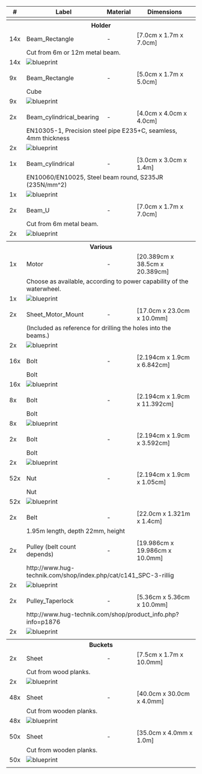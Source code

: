 <table><thead><tr><th>  #  	</th><th>Label                                              	</th><th>Material              	</th><th>Dimensions</th></tr>
</thead><tbody><tr><td colspan="4"></td></tr>
<tr><th colspan="4">Holder</th></tr>
<tr><td> 14x </td><td>	Beam_Rectangle                                     	</td><td>-      	</td><td>[7.0cm x 1.7m x 7.0cm]</td></tr>
<tr><td>     	</td><td colspan="3">Cut from 6m or 12m metal beam.</td></tr>
<tr><td> 14x 	</td><td colspan="3"><img src="./Bill_of_Materials.md__entry_Beam_Rectangle___scratched_metal___7.0cm_x_1.7m_x_7.0cm_____volume_0.004__blueprint.jpg" title="Volume: 0.004" alt="blueprint"/></td></tr>
<tr><td colspan="4"></td></tr>
<tr><td>  9x </td><td>	Beam_Rectangle                                     	</td><td>-               	</td><td>[5.0cm x 1.7m x 5.0cm]</td></tr>
<tr><td>     	</td><td colspan="3">Cube</td></tr>
<tr><td>  9x 	</td><td colspan="3"><img src="./Bill_of_Materials.md__entry_Beam_Rectangle___rubber___5.0cm_x_1.7m_x_5.0cm_____volume_0.002__blueprint.jpg" title="Volume: 0.002" alt="blueprint"/></td></tr>
<tr><td colspan="4"></td></tr>
<tr><td>  2x </td><td>	Beam_cylindrical_bearing                           	</td><td>-                 	</td><td>[4.0cm x 4.0cm x 4.0cm]</td></tr>
<tr><td>     	</td><td colspan="3">EN10305-1, Precision steel pipe E235+C, seamless, 4mm thickness</td></tr>
<tr><td>  2x 	</td><td colspan="3"><img src="./Bill_of_Materials.md__entry_Beam_cylindrical_bearing___gold___4.0cm_x_4.0cm_x_4.0cm_____volume_0.0__blueprint.jpg" title="Volume: 0.0" alt="blueprint"/></td></tr>
<tr><td colspan="4"></td></tr>
<tr><td>  1x </td><td>	Beam_cylindrical                                   	</td><td>-                  	</td><td>[3.0cm x 3.0cm x 1.4m]</td></tr>
<tr><td>     	</td><td colspan="3">EN10060/EN10025, Steel beam round, S235JR (235N/mm^2)</td></tr>
<tr><td>  1x 	</td><td colspan="3"><img src="./Bill_of_Materials.md__entry_Beam_cylindrical___ice___3.0cm_x_3.0cm_x_1.4m_____volume_0.0__blueprint.jpg" title="Volume: 0.0" alt="blueprint"/></td></tr>
<tr><td colspan="4"></td></tr>
<tr><td>  2x </td><td>	Beam_U                                             	</td><td>-               	</td><td>[7.0cm x 1.7m x 7.0cm]</td></tr>
<tr><td>     	</td><td colspan="3">Cut from 6m metal beam.</td></tr>
<tr><td>  2x 	</td><td colspan="3"><img src="./Bill_of_Materials.md__entry_Beam_U___silver___7.0cm_x_1.7m_x_7.0cm_____volume_0.002__blueprint.jpg" title="Volume: 0.002" alt="blueprint"/></td></tr>
<tr><td colspan="4"></td></tr>

<tr><th colspan="4">Various</th></tr>
<tr><td>  1x </td><td>	Motor                                              	</td><td>-                 	</td><td>[20.389cm x 38.5cm x 20.389cm]</td></tr>
<tr><td>     	</td><td colspan="3">Choose as available, according to power capability of the waterwheel.</td></tr>
<tr><td>  1x 	</td><td colspan="3"><img src="./Bill_of_Materials.md__entry_Motor___gold___20.389cm_x_38.5cm_x_20.389cm_____volume_0.005__blueprint.jpg" title="Volume: 0.005" alt="blueprint"/></td></tr>
<tr><td colspan="4"></td></tr>
<tr><td>  2x </td><td>	Sheet_Motor_Mount                                  	</td><td>-	</td><td>[17.0cm x 23.0cm x 10.0mm]</td></tr>
<tr><td>     	</td><td colspan="3">(Included as reference for drilling the holes into the beams.)</td></tr>
<tr><td>  2x 	</td><td colspan="3"><img src="./Bill_of_Materials.md__entry_Sheet_Motor_Mount___DarkPinkMetallicPaint___17.0cm_x_23.0cm_x_10.0mm_____volume_0.0__blueprint.jpg" title="Volume: 0.0" alt="blueprint"/></td></tr>
<tr><td colspan="4"></td></tr>
<tr><td> 16x </td><td>	Bolt                                               	</td><td>-        	</td><td>[2.194cm x 1.9cm x 6.842cm]</td></tr>
<tr><td>     	</td><td colspan="3">Bolt</td></tr>
<tr><td> 16x 	</td><td colspan="3"><img src="./Bill_of_Materials.md__entry_Bolt___painted_metal___2.194cm_x_1.9cm_x_6.842cm_____volume_0.0__blueprint.jpg" title="Volume: 0.0" alt="blueprint"/></td></tr>
<tr><td colspan="4"></td></tr>
<tr><td>  8x </td><td>	Bolt                                               	</td><td>-        	</td><td>[2.194cm x 1.9cm x 11.392cm]</td></tr>
<tr><td>     	</td><td colspan="3">Bolt</td></tr>
<tr><td>  8x 	</td><td colspan="3"><img src="./Bill_of_Materials.md__entry_Bolt___painted_metal___2.194cm_x_1.9cm_x_11.392cm_____volume_0.0__blueprint.jpg" title="Volume: 0.0" alt="blueprint"/></td></tr>
<tr><td colspan="4"></td></tr>
<tr><td>  2x </td><td>	Bolt                                               	</td><td>-        	</td><td>[2.194cm x 1.9cm x 3.592cm]</td></tr>
<tr><td>     	</td><td colspan="3">Bolt</td></tr>
<tr><td>  2x 	</td><td colspan="3"><img src="./Bill_of_Materials.md__entry_Bolt___painted_metal___2.194cm_x_1.9cm_x_3.592cm_____volume_0.0__blueprint.jpg" title="Volume: 0.0" alt="blueprint"/></td></tr>
<tr><td colspan="4"></td></tr>
<tr><td> 52x </td><td>	Nut                                                	</td><td>-        	</td><td>[2.194cm x 1.9cm x 1.05cm]</td></tr>
<tr><td>     	</td><td colspan="3">Nut</td></tr>
<tr><td> 52x 	</td><td colspan="3"><img src="./Bill_of_Materials.md__entry_Nut___painted_metal___2.194cm_x_1.9cm_x_1.05cm_____volume_0.0__blueprint.jpg" title="Volume: 0.0" alt="blueprint"/></td></tr>
<tr><td colspan="4"></td></tr>
<tr><td>  2x </td><td>	Belt                                        	</td><td>-               	</td><td>[22.0cm x 1.321m x 1.4cm]</td></tr>
<tr><td>     	</td><td colspan="3">1.95m length, depth 22mm, height </td></tr>
<tr><td colspan="4"></td></tr>
<tr><td>  2x </td><td>	Pulley (belt count depends)                                      	</td><td>-                	</td><td>[19.986cm x 19.986cm x 10.0mm]</td></tr>
<tr><td>     	</td><td colspan="3">http://www.hug-technik.com/shop/index.php/cat/c141_SPC-3-rillig</td></tr>
<tr><td>  2x 	</td><td colspan="3"><img src="./Bill_of_Materials.md__entry_V_Belt_Pulley___water___19.986cm_x_19.986cm_x_10.0mm_____volume_0.0__blueprint.jpg" title="Volume: 0.0" alt="blueprint"/></td></tr>
<tr><td colspan="4"></td></tr>
<tr><td>  2x </td><td>	Pulley_Taperlock                            	</td><td>-                 	</td><td>[5.36cm x 5.36cm x 10.0mm]</td></tr>
<tr><td>     	</td><td colspan="3">http://www.hug-technik.com/shop/product_info.php?info=p1876</td></tr>
<tr><td>  2x 	</td><td colspan="3"><img src="./Bill_of_Materials.md__entry_V_Belt_Pulley_Taperlock___gold___5.36cm_x_5.36cm_x_10.0mm_____volume_0.0__blueprint.jpg" title="Volume: 0.0" alt="blueprint"/></td></tr>
<tr><td colspan="4"></td></tr>

<tr><th colspan="4">Buckets</th></tr>
<tr><td>  2x </td><td>	Sheet                                              	</td><td>-               	</td><td>[7.5cm x 1.7m x 10.0mm]</td></tr>
<tr><td>     	</td><td colspan="3">Cut from wood planks.</td></tr>
<tr><td>  2x 	</td><td colspan="3"><img src="./Bill_of_Materials.md__entry_Sheet___silver___7.5cm_x_1.7m_x_10.0mm_____volume_0.002__blueprint.jpg" title="Volume: 0.002" alt="blueprint"/></td></tr>
<tr><td colspan="4"></td></tr>
<tr><td> 48x </td><td>	Sheet                                              	</td><td>-                	</td><td>[40.0cm x 30.0cm x 4.0mm]</td></tr>
<tr><td>     	</td><td colspan="3">Cut from wooden planks.</td></tr>
<tr><td> 48x 	</td><td colspan="3"><img src="./Bill_of_Materials.md__entry_Sheet___water___40.0cm_x_30.0cm_x_4.0mm_____volume_0.0__blueprint.jpg" title="Volume: 0.0" alt="blueprint"/></td></tr>
<tr><td colspan="4"></td></tr>
<tr><td> 50x </td><td>	Sheet                                              	</td><td>-      	</td><td>[35.0cm x 4.0mm x 1.0m]</td></tr>
<tr><td>     	</td><td colspan="3">Cut from wooden planks.</td></tr>
<tr><td> 50x 	</td><td colspan="3"><img src="./Bill_of_Materials.md__entry_Sheet___scratched_metal___35.0cm_x_4.0mm_x_1.0m_____volume_0.0__blueprint.jpg" title="Volume: 0.0" alt="blueprint"/></td></tr>
<tr><td colspan="4"></td></tr>
</tbody><tbody></tbody>
